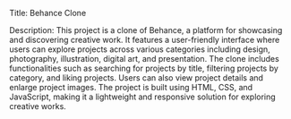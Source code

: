 Title: Behance Clone

Description:
This project is a clone of Behance, a platform for showcasing and discovering creative work. It features a user-friendly interface where users can explore projects across various categories including design, photography, illustration, digital art, and presentation. The clone includes functionalities such as searching for projects by title, filtering projects by category, and liking projects. Users can also view project details and enlarge project images. The project is built using HTML, CSS, and JavaScript, making it a lightweight and responsive solution for exploring creative works.
